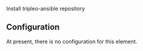 Install tripleo-ansible repository

Configuration
-------------

At present, there is no configuration for this element.
